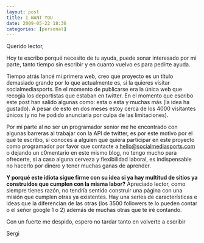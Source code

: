 ```yaml
---
layout: post
title: I WANT YOU
date: 2009-05-22 18:36
categories: [personal]
---
```

Querido lector,

Hoy te escribo porqué necesito de tu ayuda, puede sonar interesado por  mi parte, tanto tiempo sin escribir y en cuanto vuelvo es para pedirte  ayuda.

Tiempo atrás lancé mi primera web, creo que proyecto es un título  demasiado grande por lo que actualmente es, si la quieres visitar socialmediasports. En el momento de publicarse era  la única web que recogía los deportistas que estaban en twitter. En el  momento que escribo este post han salido algunas como: esta o esta y muchas más (la idea ha gustado). A pesar de esto en dos meses estoy cerca  de los 4000 visitantes únicos (y no he podido anunciarla por culpa de  las limitaciones).

Por mi parte al no ser un programador senior me he encontrado con  algunas barreras al trabajar con la API de twitter, es por este motivo  por el que te escribo, si conoces a alguien que quiera participar en  este proyecto como programador por favor que contacte a  hello@socialmediasports.com o dejando un c0mentario en este mismo blog,  no tengo mucho para ofrecerte, si a caso alguna cerveza y flexibilidad  laboral, es indispensable no hacerlo por dinero y tener muchas ganas de  aprender.

**Y porqué este idiota sigue firme con su idea si ya hay multitud  de sitios ya construidos que cumplen con la misma labor?** Apreciado lector, como siempre tienes razón, no tendría sentido  construir una página con una misión que cumplen otras ya existentes. Hay  una series de características e ideas que la diferencian de las otras (los 3500 followers te lo pueden contar o el señor  google 1 o 2) además de muchas otras que te iré contando.

Con un fuerte me despido, espero no tardar tanto en volverte a  escribir

Sergi